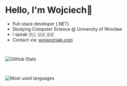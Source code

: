 # Hello, I'm Wojciech👋

- Full-stack developer (.NET)
- Studying Computer Science @ University of Wrocław
- I speak 🇵🇱 🇺🇸 🇩🇪
- Contact via: [wojwozniak.com](https://wojwozniak.com)

<br />

![GitHub Stats](https://github-readme-stats.vercel.app/api?username=wojwozniak&show_icons=true&rank_icon=github&theme=tokyonight&include_all_commits=true)

<br /> 

![Most used languages](https://github-readme-stats.vercel.app/api/top-langs?username=wojwozniak&theme=tokyonight&hide=racket,rich%20text%20format&layout=pie&langs_count=10)
